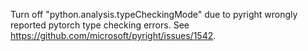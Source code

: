 Turn off "python.analysis.typeCheckingMode" due to pyright wrongly reported
pytorch type checking errors. See https://github.com/microsoft/pyright/issues/1542.
